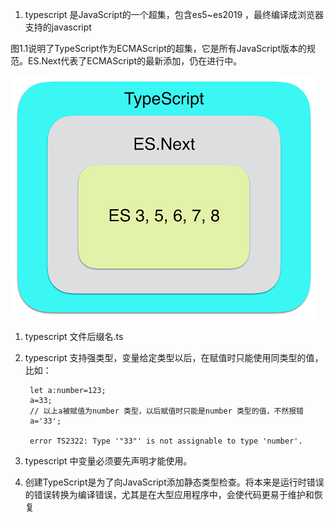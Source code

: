 1. typescript 是JavaScript的一个超集，包含es5~es2019 ，最终编译成浏览器支持的javascript

图1.1说明了TypeScript作为ECMAScript的超集，它是所有JavaScript版本的规范。ES.Next代表了ECMAScript的最新添加，仍在进行中。

![avatar](../images/superset.png)
   
1. typescript 文件后缀名.ts
   
2. typescript 支持强类型，变量给定类型以后，在赋值时只能使用同类型的值，比如：
   

        let a:number=123;
        a=33;
        // 以上a被赋值为number 类型，以后赋值时只能是number 类型的值，不然报错
        a='33';

        error TS2322: Type '"33"' is not assignable to type 'number'.

        
3. typescript 中变量必须要先声明才能使用。

4. 创建TypeScript是为了向JavaScript添加静态类型检查。将本来是运行时错误的错误转换为编译错误，尤其是在大型应用程序中，会使代码更易于维护和恢复 
